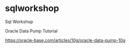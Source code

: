 # sqlworkshop
Sql Workshop

Oracle Data Pump Tutorial

https://oracle-base.com/articles/10g/oracle-data-pump-10g

